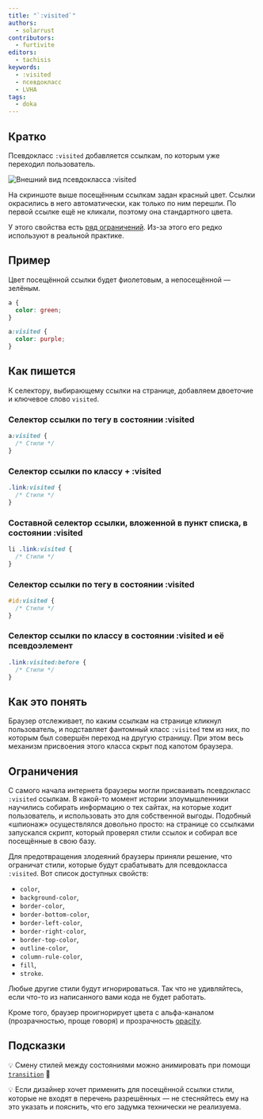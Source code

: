 ```yaml
---
title: "`:visited`"
authors:
  - solarrust
contributors:
  - furtivite
editors:
  - tachisis
keywords:
  - :visited
  - псевдокласс
  - LVHA
tags:
  - doka
---
```


## Кратко

Псевдокласс `:visited` добавляется ссылкам, по которым уже переходил пользователь.

![Внешний вид псевдокласса :visited](images/visited.png)

На скриншоте выше посещённым ссылкам задан красный цвет. Ссылки окрасились в него автоматически, как только по ним перешли. По первой ссылке ещё не кликали, поэтому она стандартного цвета.

У этого свойства есть [ряд ограничений](#limits). Из-за этого его редко используют в реальной практике.

## Пример

Цвет посещённой ссылки будет фиолетовым, а непосещённой — зелёным.

```css
a {
  color: green;
}

a:visited {
  color: purple;
}
```

## Как пишется

К селектору, выбирающему ссылки на странице, добавляем двоеточие и ключевое слово `visited`.

### Селектор ссылки по тегу в состоянии :visited

```css
a:visited {
  /* Стили */
}
```

### Селектор ссылки по классу + :visited

```css
.link:visited {
  /* Стили */
}
```

### Составной селектор ссылки, вложенной в пункт списка, в состоянии :visited

```css
li .link:visited {
  /* Стили */
}
```

### Селектор ссылки по тегу в состоянии :visited

```css
#id:visited {
  /* Стили */
}
```

### Селектор ссылки по классу в состоянии :visited и её псевдоэлемент

```css
.link:visited:before {
  /* Стили */
}
```

## Как это понять

Браузер отслеживает, по каким ссылкам на странице кликнул пользователь, и подставляет фантомный класс `:visited` тем из них, по которым был совершён переход на другую страницу. При этом весь механизм присвоения этого класса скрыт под капотом браузера.

<a name="limits"></a>

## Ограничения

С самого начала интернета браузеры могли присваивать псевдокласс `:visited` ссылкам. В какой-то момент истории злоумышленники научились собирать информацию о тех сайтах, на которые ходит пользователь, и использовать это для собственной выгоды. Подобный «шпионаж» осуществлялся довольно просто: на странице со ссылками запускался скрипт, который проверял стили ссылок и собирал все посещённые в свою базу.

Для предотвращения злодеяний браузеры приняли решение, что ограничат стили, которые будут срабатывать для псевдокласса `:visited`. Вот список доступных свойств:

- `color`,
- `background-color`,
- `border-color`,
- `border-bottom-color`,
- `border-left-color`,
- `border-right-color`,
- `border-top-color`,
- `outline-color`,
- `column-rule-color`,
- `fill`,
- `stroke`.

Любые другие стили будут игнорироваться. Так что не удивляйтесь, если что-то из написанного вами кода не будет работать.

Кроме того, браузер проигнорирует цвета с альфа-каналом (прозрачностью, проще говоря) и прозрачность [opacity](/css/opacity/).

## Подсказки

💡 Смену стилей между состояниями можно анимировать при помощи [`transition`](/css/transition/) 🎉

💡 Если дизайнер хочет применить для посещённой ссылки стили, которые не входят в перечень разрешённых — не стесняйтесь ему на это указать и пояснить, что его задумка технически не реализуема.
